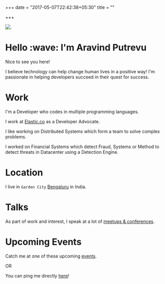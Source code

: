 +++
date = "2017-05-07T22:42:38+05:30"
title = ""

+++

![.](/aravind-about.jpg)

<h1>Hello :wave: I'm Aravind Putrevu</h1>

Nice to see you here! 

I believe technology can help change human lives in a positive way! I'm passionate in helping developers succeed in their quest for success. 

# Work

I'm a Developer who codes in multiple programming languages. 

I work at [Elastic.co](https://elastic.co) as a Developer Advocate. 

I like working on Distributed Systems which form a team to solve complex problems. 

I worked on Financial Systems which detect Fraud, Systems or Method to detect threats in Datacenter using a Detection Engine. 

# Location

I live in `Garden City` [Bengaluru](https://goo.gl/maps/WScrGUpfz25LC3rn6) in India. 

# Talks

As part of work and interest, I speak at a lot of [meetups & conferences](aravind.dev/talks).

# Upcoming Events

Catch me at one of these upcoming [events](aravind.dev/talks).

OR 

You can ping me directly [here](twitter.com/aravindputrevu)! 






